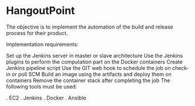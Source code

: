 # HangoutPoint
The objective is to implement the automation of the build and release process for their product.

Implementation requirements:

Set up the Jenkins server in master or slave architecture
Use the Jenkins plugins to perform the computation part on the Docker containers
Create Jenkins pipeline script
Use the GIT web hook to schedule the job on check-in or poll SCM
Build an image using the artifacts and deploy them on containers
Remove the container stack after completing the job
The following tools must be used:

. EC2
. Jenkins
. Docker
. Ansible

